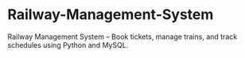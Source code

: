 # Railway-Management-System
Railway Management System – Book tickets, manage trains, and track schedules using Python and MySQL.
